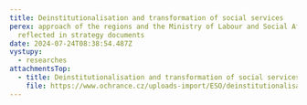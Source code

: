 ```yaml
---
title: Deinstitutionalisation and transformation of social services
perex: approach of the regions and the Ministry of Labour and Social Affairs, as
  reflected in strategy documents
date: 2024-07-24T08:38:54.487Z
vystupy:
  - researches
attachmentsTop:
  - title: Deinstitutionalisation and transformation of social services
    file: https://www.ochrance.cz/uploads-import/ESO/deinstitutionalisation_and_transformation_of_social_services.pdf
---
```

